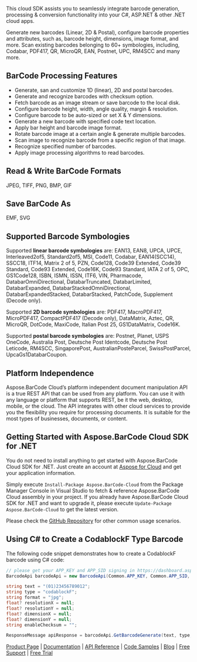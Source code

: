 This cloud SDK assists you to seamlessly integrate barcode generation, processing & conversion functionality into your C#, ASP.NET & other .NET cloud apps.

Generate new barcodes (Linear, 2D & Postal), configure barcode properties and attributes, such as, barcode height, dimensions, image format, and more. Scan existing barcodes belonging to 60+ symbologies, including, Codabar, PDF417, QR, MicroQR, EAN, Postnet, UPC, RM4SCC and many more.

## BarCode Processing Features

- Generate, san and customize 1D (linear), 2D and postal barcodes.
- Generate and recognize barcodes with checksum option.
- Fetch barcode as an image stream or save barcode to the local disk.
- Configure barcode height, width, angle quality, margin & resolution.
- Configure barcode to be auto-sized or set X & Y dimensions.
- Generate a new barcode with specified code text location.
- Apply bar height and barcode image format.
- Rotate barcode image at a certain angle & generate multiple barcodes.
- Scan image to recognize barcode from a specific region of that image.
- Recognize specified number of barcodes.
- Apply image processing algorithms to read barcodes.

## Read & Write BarCode Formats

JPEG, TIFF, PNG, BMP, GIF

## Save BarCode As

EMF, SVG

## Supported Barcode Symbologies

Supported **linear barcode symbologies** are:
EAN13, EAN8, UPCA, UPCE, Interleaved2of5, Standard2of5, MSI, Code11, Codabar, EAN14(SCC14), SSCC18, ITF14, Matrix 2 of 5, PZN, Code128, Code39 Extended, Code39 Standard, Code93 Extended, Code16K, Code93 Standard, IATA 2 of 5, OPC, GS1Code128, ISBN, ISMN, ISSN, ITF6, VIN, Pharmacode, DatabarOmniDirectional, DatabarTruncated, DatabarLimited, DatabarExpanded, DatabarStackedOmniDirectional, DatabarExpandedStacked, DatabarStacked, PatchCode, Supplement (Decode only).

Supported **2D barcode symbologies** are:
PDF417, MacroPDF417, MicroPDF417, CompactPDF417 (Decode only), DataMatrix, Aztec, QR, MicroQR, DotCode, MaxiCode, Italian Post 25, GS1DataMatrix, Code16K.

Supported **postal barcode symbologies** are:
Postnet, Planet, USPS OneCode, Australia Post, Deutsche Post Identcode, Deutsche Post Leticode, RM4SCC, SingaporePost, AustralianPosteParcel, SwissPostParcel, UpcaGs1DatabarCoupon.

## Platform Independence

Aspose.BarCode Cloud’s platform independent document manipulation API is a true REST API that can be used from any platform. You can use it with any language or platform that supports REST, be it the web, desktop, mobile, or the cloud. The API integrates with other cloud services to provide you the flexibility you require for processing documents. It is suitable for the most types of businesses, documents, or content.

## Getting Started with Aspose.BarCode Cloud SDK for .NET

You do not need to install anything to get started with Aspose.BarCode Cloud SDK for .NET. Just create an account at [Aspose for Cloud](https://dashboard.aspose.cloud/#/apps) and get your application information.

Simply execute `Install-Package Aspose.BarCode-Cloud` from the Package Manager Console in Visual Studio to fetch & reference Aspose.BarCode Cloud assembly in your project. If you already have Aspose.BarCode Cloud SDK for .NET and want to upgrade it, please execute `Update-Package Aspose.BarCode-Cloud` to get the latest version.

Please check the [GitHub Repository](https://github.com/aspose-barcode-cloud/aspose-barcode-cloud-dotnet) for other common usage scenarios.

## Using C# to Create a CodablockF Type Barcode

The following code snippet demonstrates how to create a CodablockF barcode using C# code:

```csharp
// please get your APP_KEY and APP_SID signing in https://dashboard.aspose.cloud/#/apps
BarcodeApi barcodeApi = new BarcodeApi(Common.APP_KEY, Common.APP_SID, Common.BASEPATH);

string text = "(01)23456789012";
string type = "codablockF";
string format = "jpg";
float? resolutionX = null;
float? resolutionY = null;
float? dimensionX = null;
float? dimensionY = null;
string enableChecksum = "";

ResponseMessage apiResponse = barcodeApi.GetBarcodeGenerate(text, type, format, resolutionX, resolutionY, dimensionX, dimensionY, enableChecksum);
```

[Product Page](https://products.aspose.cloud/barcode/net) | [Documentation](https://docs.aspose.cloud/display/barcodecloud/Home) | [API Reference](https://apireference.aspose.cloud/barcode/) | [Code Samples](https://github.com/aspose-barcode-cloud/aspose-barcode-cloud-dotnet) | [Blog](https://blog.aspose.cloud/category/barcode/) | [Free Support](https://forum.aspose.cloud/c/barcode) | [Free Trial](https://dashboard.aspose.cloud/#/apps)